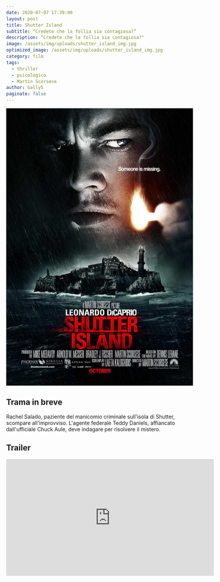 ```yaml
---
date: 2020-07-07 17:39:00
layout: post
title: Shutter Island
subtitle: “Credete che la follia sia contagiosa?”
description: “Credete che la follia sia contagiosa?"
image: /assets/img/uploads/shutter_island_img.jpg
optimized_image: /assets/img/uploads/shutter_island_img.jpg
category: film
tags:
  - thriller
  - psicologico
  - Martin Scorsese
author: Gally5
paginate: false
---
```

![](/assets/img/uploads/shutterisland_locandina.jpg)

## Trama in breve

Rachel Salado, paziente del manicomio criminale sull'isola di Shutter, scompare all'improvviso. L'agente federale Teddy Daniels, affiancato dall'ufficiale Chuck Aule, deve indagare per risolvere il mistero.



## Trailer

<iframe width="560" height="315" src="https://www.youtube.com/embed/5iaYLCiq5RM?start=4" frameborder="0" allow="accelerometer; autoplay; encrypted-media; gyroscope; picture-in-picture" allowfullscreen></iframe>